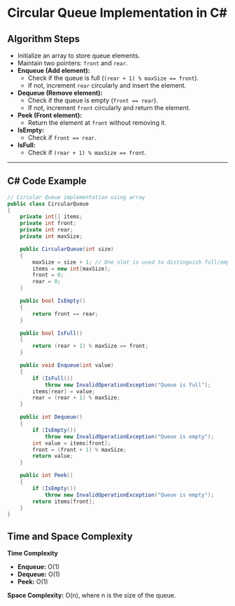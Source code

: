 # Circular Queue Implementation in C#

## Algorithm Steps

- Initialize an array to store queue elements.
- Maintain two pointers: `front` and `rear`.
- **Enqueue (Add element):**
  - Check if the queue is full (`(rear + 1) % maxSize == front`).
  - If not, increment `rear` circularly and insert the element.
- **Dequeue (Remove element):**
  - Check if the queue is empty (`front == rear`).
  - If not, increment `front` circularly and return the element.
- **Peek (Front element):**
  - Return the element at `front` without removing it.
- **IsEmpty:**
  - Check if `front == rear`.
- **IsFull:**
  - Check if `(rear + 1) % maxSize == front`.

---

## C# Code Example

```csharp
// Circular Queue implementation using array
public class CircularQueue
{
    private int[] items;
    private int front;
    private int rear;
    private int maxSize;

    public CircularQueue(int size)
    {
        maxSize = size + 1; // One slot is used to distinguish full/empty
        items = new int[maxSize];
        front = 0;
        rear = 0;
    }

    public bool IsEmpty()
    {
        return front == rear;
    }

    public bool IsFull()
    {
        return (rear + 1) % maxSize == front;
    }

    public void Enqueue(int value)
    {
        if (IsFull())
            throw new InvalidOperationException("Queue is full");
        items[rear] = value;
        rear = (rear + 1) % maxSize;
    }

    public int Dequeue()
    {
        if (IsEmpty())
            throw new InvalidOperationException("Queue is empty");
        int value = items[front];
        front = (front + 1) % maxSize;
        return value;
    }

    public int Peek()
    {
        if (IsEmpty())
            throw new InvalidOperationException("Queue is empty");
        return items[front];
    }
}
```

## Time and Space Complexity

**Time Complexity**

- **Enqueue:** O(1)
- **Dequeue:** O(1)
- **Peek:** O(1)

**Space Complexity:** O(n), where n is the size of the queue.
